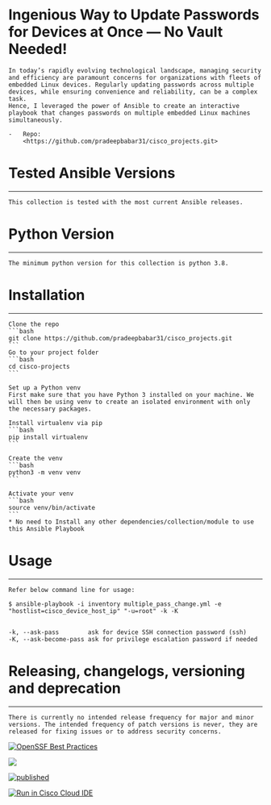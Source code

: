 # Ingenious Way to Update Passwords for Devices at Once — No Vault Needed!
    In today’s rapidly evolving technological landscape, managing security and efficiency are paramount concerns for organizations with fleets of embedded Linux devices. Regularly updating passwords across multiple devices, while ensuring convenience and reliability, can be a complex task.
    Hence, I leveraged the power of Ansible to create an interactive playbook that changes passwords on multiple embedded Linux machines simultaneously.

    -   Repo:
        <https://github.com/pradeepbabar31/cisco_projects.git>


# Tested Ansible Versions
-----------------------

    This collection is tested with the most current Ansible releases.

# Python Version
--------------

    The minimum python version for this collection is python 3.8.

# Installation
------------


    Clone the repo
    ```bash
    git clone https://github.com/pradeepbabar31/cisco_projects.git
    ```
    Go to your project folder
    ```bash
    cd cisco-projects
    ```

    Set up a Python venv
    First make sure that you have Python 3 installed on your machine. We will then be using venv to create an isolated environment with only the necessary packages.

    Install virtualenv via pip
    ```bash
    pip install virtualenv
    ```

    Create the venv
    ```bash
    python3 -m venv venv
    ```

    Activate your venv
    ```bash
    source venv/bin/activate
    ```
    * No need to Install any other dependencies/collection/module to use this Ansible Playbook 


# Usage
-----

    Refer below command line for usage: 

    $ ansible-playbook -i inventory multiple_pass_change.yml -e "hostlist=cisco_device_host_ip" "-u=root" -k -K


    -k, --ask-pass        ask for device SSH connection password (ssh)
    -K, --ask-become-pass ask for privilege escalation password if needed



# Releasing, changelogs, versioning and deprecation
-------------------------------------------------
    There is currently no intended release frequency for major and minor versions. The intended frequency of patch versions is never, they are released for fixing issues or to address security concerns.


[![OpenSSF Best Practices](https://www.bestpractices.dev/projects/8274/badge)](https://www.bestpractices.dev/projects/8274)


<a href="https://www.bestpractices.dev/projects/8274"><img src="https://www.bestpractices.dev/projects/8274/badge"></a>



[![published](https://static.production.devnetcloud.com/codeexchange/assets/images/devnet-published.svg)](https://developer.cisco.com/codeexchange/github/repo/pradeepbabar31/cisco_projects)


[![Run in Cisco Cloud IDE](https://static.production.devnetcloud.com/codeexchange/assets/images/devnet-runable-icon.svg)](https://developer.cisco.com/codeexchange/devenv/pradeepbabar31/cisco_projects/)
